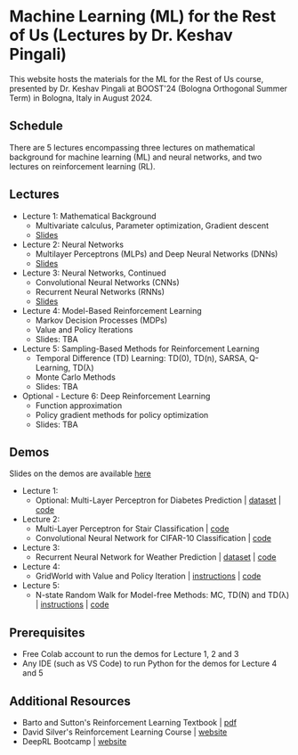 # Machine Learning (ML) for the Rest of Us (Lectures by Dr. Keshav Pingali)

This website hosts the materials for the ML for the Rest of Us course, presented by Dr. Keshav Pingali at BOOST'24 (Bologna Orthogonal Summer Term) in Bologna, Italy in August 2024.

## Schedule

There are 5 lectures encompassing three lectures on mathematical background for machine learning (ML) and neural networks, and two lectures on reinforcement learning (RL).

## Lectures

* Lecture 1: Mathematical Background
  * Multivariate calculus, Parameter optimization, Gradient descent
  * [Slides](https://1drv.ms/p/s!AuqP3nE2C2pyazxNesHkgF-W840?e=xANgIQ) 
* Lecture 2: Neural Networks
  * Multilayer Perceptrons (MLPs) and Deep Neural Networks (DNNs)
  * [Slides](https://utexas.app.box.com/s/qcinjwck9gy7p4y85ro9da5eanwus2jx)
* Lecture 3: Neural Networks, Continued
  * Convolutional Neural Networks (CNNs)
  * Recurrent Neural Networks (RNNs)
  * [Slides](https://utexas.app.box.com/s/qcinjwck9gy7p4y85ro9da5eanwus2jx)
* Lecture 4: Model-Based Reinforcement Learning
  * Markov Decision Processes (MDPs)
  * Value and Policy Iterations
  * Slides: TBA
* Lecture 5: Sampling-Based Methods for Reinforcement Learning
  * Temporal Difference (TD) Learning: TD(0), TD(n), SARSA, Q-Learning, TD(λ)
  * Monte Carlo Methods
  * Slides: TBA
* Optional - Lecture 6: Deep Reinforcement Learning
  * Function approximation
  * Policy gradient methods for policy optimization
  * Slides: TBA

## Demos

Slides on the demos are available [here](https://docs.google.com/presentation/d/1Bc5NhpS8QXcyvbh3FCrm3Tv_crgKyFjDqr7ap40cBXc/edit?usp=sharing) 

* Lecture 1:
   * Optional: Multi-Layer Perceptron for Diabetes Prediction | [dataset](diabetes.csv) | [code](https://colab.research.google.com/drive/1CgYu6hCS4VWEGSyLuDOdiqwp29GzK4Re?usp=sharing)
* Lecture 2:
   * Multi-Layer Perceptron for Stair Classification | [code](https://colab.research.google.com/drive/1wo8K8tj2gPxzHOVExxFHTSexl45u4BDa?usp=sharing)
   * Convolutional Neural Network for CIFAR-10 Classification | [code](https://colab.research.google.com/drive/1ItV5SHOJQA90XhBlORIdKCdkt1Y1Pdoi?usp=sharing) 
* Lecture 3:
   * Recurrent Neural Network for Weather Prediction | [dataset](filtered_file.csv) | [code](https://colab.research.google.com/drive/1BR9gtMtn41fdGg74r_WrTOgmLfEEY91b?usp=sharing)
* Lecture 4:
   * GridWorld with Value and Policy Iteration | [instructions](gridworld.md) | [code](gridworld.py)
* Lecture 5:
   *  N-state Random Walk for Model-free Methods: MC, TD(N) and TD(λ) | [instructions](randomwalk.md) | [code](random_walk.py) 

## Prerequisites

* Free Colab account to run the demos for Lecture 1, 2 and 3
* Any IDE (such as VS Code) to run Python for the demos for Lecture 4 and 5

## Additional Resources

* Barto and Sutton's Reinforcement Learning Textbook | [pdf](https://www.andrew.cmu.edu/course/10-703/textbook/BartoSutton.pdf)
* David Silver's Reinforcement Learning Course | [website](https://www.davidsilver.uk/teaching/)
* DeepRL Bootcamp | [website](https://sites.google.com/view/deep-rl-bootcamp)
